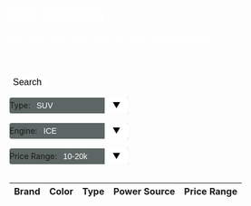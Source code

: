 <meta name="viewport" content="width=device-width, initial-scale=1.0">

<html>
    <h1> Car Catalog </h1>
       <p>Find your ideal car by using the filters provided below</p>
        <header>
        </header>
            <button class="searchbutton" id="search_button">Search</button>
            <div>
                <br>
                <div class="select">
                    <form>
                    <label for="type"> Type:</label>
                        <select name="type" id="type">  
                            <option value="suv">SUV</option>
                            <option value="truck">Truck</option>
                            <option value="minivan">Minivan</option>
                        </select>
                    </form>
                 </div>
                 <br>
                 <div class="select">
                    <form>
                    <label for="engine"> Engine:</label>
                        <select name="engine" id="engine">  
                            <option value="ice">ICE</option>
                            <option value="hybrid">Hybrid</option>
                            <option value="electric">Electric</option>
                        </select>
                    </form>
                 </div>
                 <br>
                 <div class="select">
                    <form>
                    <label for="PriceRange"> Price Range:</label>
                        <select name="PriceRange" id="PriceRange">  
                            <option value="1">10-20k</option>
                            <option value="2">25-40k</option>
                            <option value="3">40-60k</option>
                        </select>
                    </form>
                </div>
                <br>
                <table class="table-latitude">
                <thead>
                    <tr>
                        <th>Brand</th>
                        <th>Color</th> 
                        <th>Type</th>
                        <th>Power Source</th>
                        <th>Price Range</th>
                    </tr>
                    </thead>
                     <tbody id="result">
                    </tbody>
                </table>
            </div>
  </html>

<style>
    select {
        -webkit-appearance:none;
        -moz-appearance:none;
        -ms-appearance:none;
        appearance:none;
        outline:0;
        box-shadow:none;
        border:0!important;
        background: #5c6664;
        background-image: none;
    }

    select:: -ms-expand {
        display: none;
    }

    .select {
        position: relative;
        display: flex;
        width: 15em;
        height: 2em;
        line-height: 2;
        background: #5c6664;
        overflow: hidden;
        border-radius: .25em;
    }

    select {
        flex: 1;
        padding: 0 .5em;
        color: #fff;
        cursor: pointer;
        font-size: 1em;
        font-family: "Kanit", sans-serif;
    }

    .select::after {
        content: '\25BC';
        position: absolute;
        top:0;
        right: 0;
        padding: 0 1em;
        background: #fff;
        cursor: pointer;
        pointer-events:none;
        transition: .25s all ease;
        color: black;
    }

    .select:hover::after {
        color: navy;
    }

    .searchbutton {
        background-color: white;
        border-radius: 8px;
        color: black;
        border: none;
        margin: 0;
        font-family: "Kanit", sans-serif;
        font-size: 16px;
    }

    .searchbutton:hover {
        color: rgb(4, 4, 43);
    }

    h1 {
        font-family: "Kanit", sans-serif;
        font-size: 30px;
        color: white;
    }

    p {
        font-family: "Kanit", sans-serif;
        font-size: 15px;
        color: white;
    }

</style>


<script>
    const btnSearch = document.getElementById("search_button");
    const resultContainer = document.getElementById("result");
    const type_filter = document.getElementById("type");

    btnSearch.addEventListener('click', (event) => {
          var car_list = [
            { brand: "toyota", color: "white", type: "van", engine: "hybrid", price_range: "2"},
            { brand: "honda", color: "red", type: "suv", engine: "ice", price_range: "1"},
            { brand: "ferrari", color: "black", type: "sports car", engine: "electric", price_range: "3"},
          ]
          
          var value = type_filter.value; 

          for (const car of car_list){
              console.log(car);

            if (car["type"] === value)
                {
                const tr = document.createElement("tr");
            
                const brand_ele = document.createElement("td");
                brand_ele.innerHTML = car.brand;

                const color_ele = document.createElement("td");
                color_ele.innerHTML = car.color;

                const type_ele = document.createElement("td");
                type_ele.innerHTML = car.type;

                const engine = document.createElement("td");
                engine.innerHTML = car.engine;

                const price = document.createElement("td");
                price.innerHTML = car.price;

            // this builds ALL td's (cells) into tr element
                tr.appendChild(brand_ele);
                tr.appendChild(color_ele);
                tr.appendChild(type_ele);
                tr.appendChild(engine);
                tr.appendChild(price);

                resultContainer.appendChild(tr);
                }
          }
    })

  </script>

